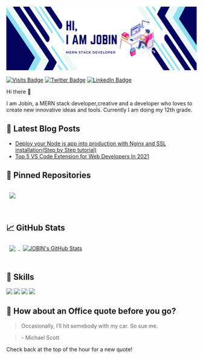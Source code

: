 [![JOBIN's GitHub Banner](./assets/banner.png)](https://github.com/Jobin-S)


[![Visits Badge](https://badges.pufler.dev/visits/Jobin-S/Jobin-S)](https://github.com/Jobin-S)
[![Twitter Badge](https://img.shields.io/badge/Twitter-Profile-informational?style=flat&logo=twitter&logoColor=white&color=1CA2F1)](https://twitter.com/jobins76400)
[![LinkedIn Badge](https://img.shields.io/badge/LinkedIn-Profile-informational?style=flat&logo=linkedin&logoColor=white&color=0D76A8)](https://www.linkedin.com/in/jobins76400/)

Hi there 👋

I am Jobin, a MERN stack developer,creative and a developer who loves to create new innovative ideas and tools. Currently I am doing my 12th grade.

## 📩 Latest Blog Posts

<!-- BLOG-POST-LIST:START -->
- [Deploy your Node js app into production with Nginx and SSL installation(Step by Step tutorial)](https://jobin.hashnode.dev/deploy-your-node-js-app-into-production-with-nginx-and-ssl-installationstep-by-step-tutorial)
- [Top 5 VS Code Extension for Web Developers In 2021](https://jobin.hashnode.dev/top-5-vs-code-extension-for-web-developers-in-2021)
<!-- BLOG-POST-LIST:END -->

## 📌 Pinned Repositories

<a href="https://github.com/Jobin-S/CLASS-ROOM-MANAGEMENT-SYSTEM">
  <img align="center" style="margin:1rem 0.5rem" src="https://github-readme-stats.vercel.app/api/pin/?username=Jobin-S&repo=CLASS-ROOM-MANAGEMENT-SYSTEM&title_color=ffffff&text_color=c9cacc&icon_color=4AB197&bg_color=1A2B34" />
</a>

<br>
<br>

## &#x1f4c8; GitHub Stats



<a href="https://github.com/Jobin-S">
  <img align="center" style="margin:0.5rem" src="https://github-readme-stats.vercel.app/api/top-langs/?username=Jobin-S&hide=html,css&title_color=ffffff&text_color=c9cacc&icon_color=4AB197&bg_color=1A2B34" />
</a>

<a href="https://github.com/Jobin-S">
  <img align="center" style="margin:0.5rem" src="https://github-readme-stats.vercel.app/api?username=Jobin-S&show_icons=true&line_height=27&count_private=true&title_color=ffffff&text_color=c9cacc&icon_color=4AB097&bg_color=1A2B34" alt="JOBIN's GitHub Stats" />
</a>
<br>
<br>

## 💼 Skills


![](https://img.shields.io/badge/Nodejs-informational?style=flat&logo=Node.js&logoColor=white&color=green)
![](https://img.shields.io/badge/ExpressJs-informational?style=flat&logo=Express&logoColor=white&color=green)
![](https://img.shields.io/badge/React-informational?style=flat&logo=react&logoColor=white)
![](https://img.shields.io/badge/MongoDB-informational?style=flat&logo=MongoDb&logoColor=white&color=green)



## 📣 How about an Office quote before you go?

> <p>Occasionally, I’ll hit somebody with my car. So sue me.</p>

> <p>- Michael Scott</p>

Check back at the top of the hour for a new quote!


<br>
